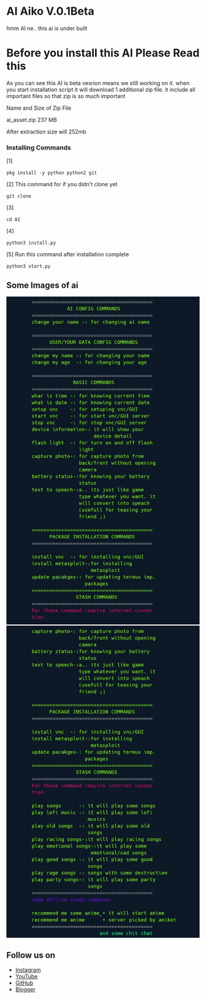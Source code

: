 # AI Aiko V.0.1Beta

hmm AI ne.. 
this ai is under built

# Before you install this AI Please Read this

As you can see this AI is beta vesrion means
we still working on it. 
when you start installation script it will
download 1 additional zip file. it include all 
important files so that zip is so much important

Name and Size of Zip File

ai_asset.zip    237 MB  

After extraction size will 252mb

### Installing Commands
[1]
```
pkg install -y python python2 git
```

[2] This command for if you didn't clone yet
```
git clone 
```

[3]
```
cd AI
```

[4]
```
python3 install.py
```
[5] Run this command after installation complete
```
python3 start.py
```

## Some Images of ai
![](sample.png)
![](sample2.png)


## Follow us on

* [Instagram](https://www.instagram.com/aniketstark330/) 
* [YouTube](https://m.youtube.com/channel/UCjb4zsUpNuSSaCCUirQL_sQ) 
* [GitHub](https://github.com/aniketstark)  
* [Blogger](https://gamerstech330.blogspot.com/?m=1)

